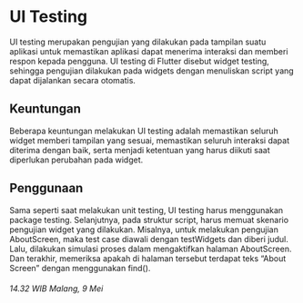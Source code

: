 # **UI Testing**

UI testing merupakan pengujian yang dilakukan pada tampilan suatu aplikasi untuk memastikan aplikasi dapat menerima interaksi dan memberi respon kepada pengguna. UI testing di Flutter disebut widget testing, sehingga pengujian dilakukan pada widgets dengan menuliskan script yang dapat dijalankan secara otomatis.

## Keuntungan
Beberapa keuntungan melakukan UI testing adalah memastikan seluruh widget memberi tampilan yang sesuai, memastikan seluruh interaksi dapat diterima dengan baik, serta menjadi ketentuan yang harus diikuti saat diperlukan perubahan pada widget.

## Penggunaan
Sama seperti saat melakukan unit testing, UI testing harus menggunakan package testing. Selanjutnya, pada struktur script, harus memuat skenario pengujian widget yang dilakukan. Misalnya, untuk melakukan pengujian AboutScreen, maka test case diawali dengan testWidgets dan diberi judul. Lalu, dilakukan simulasi proses dalam mengaktifkan halaman AboutScreen. Dan terakhir, memeriksa apakah di halaman tersebut terdapat teks “About Screen” dengan menggunakan find().

###### 14.32 WIB Malang, 9 Mei
